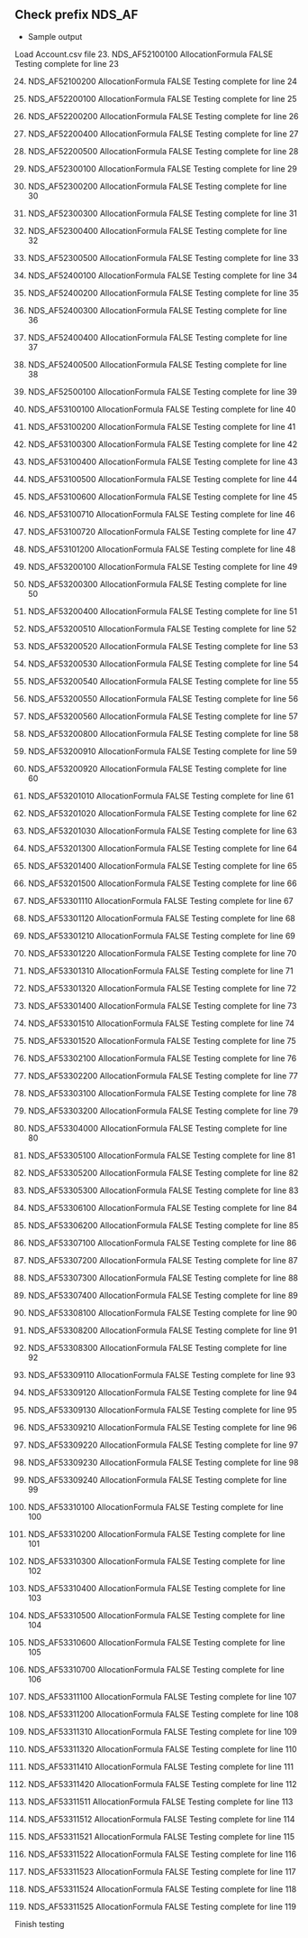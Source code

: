 ## Check prefix NDS_AF
* Sample output

Load Account.csv file
23. NDS_AF52100100 AllocationFormula  FALSE
Testing complete for line 23

24. NDS_AF52100200 AllocationFormula  FALSE
Testing complete for line 24

25. NDS_AF52200100 AllocationFormula  FALSE
Testing complete for line 25

26. NDS_AF52200200 AllocationFormula  FALSE
Testing complete for line 26

27. NDS_AF52200400 AllocationFormula  FALSE
Testing complete for line 27

28. NDS_AF52200500 AllocationFormula  FALSE
Testing complete for line 28

29. NDS_AF52300100 AllocationFormula  FALSE
Testing complete for line 29

30. NDS_AF52300200 AllocationFormula  FALSE
Testing complete for line 30

31. NDS_AF52300300 AllocationFormula  FALSE
Testing complete for line 31

32. NDS_AF52300400 AllocationFormula  FALSE
Testing complete for line 32

33. NDS_AF52300500 AllocationFormula  FALSE
Testing complete for line 33

34. NDS_AF52400100 AllocationFormula  FALSE
Testing complete for line 34

35. NDS_AF52400200 AllocationFormula  FALSE
Testing complete for line 35

36. NDS_AF52400300 AllocationFormula  FALSE
Testing complete for line 36

37. NDS_AF52400400 AllocationFormula  FALSE
Testing complete for line 37

38. NDS_AF52400500 AllocationFormula  FALSE
Testing complete for line 38

39. NDS_AF52500100 AllocationFormula  FALSE
Testing complete for line 39

40. NDS_AF53100100 AllocationFormula  FALSE
Testing complete for line 40

41. NDS_AF53100200 AllocationFormula  FALSE
Testing complete for line 41

42. NDS_AF53100300 AllocationFormula  FALSE
Testing complete for line 42

43. NDS_AF53100400 AllocationFormula  FALSE
Testing complete for line 43

44. NDS_AF53100500 AllocationFormula  FALSE
Testing complete for line 44

45. NDS_AF53100600 AllocationFormula  FALSE
Testing complete for line 45

46. NDS_AF53100710 AllocationFormula  FALSE
Testing complete for line 46

47. NDS_AF53100720 AllocationFormula  FALSE
Testing complete for line 47

48. NDS_AF53101200 AllocationFormula  FALSE
Testing complete for line 48

49. NDS_AF53200100 AllocationFormula  FALSE
Testing complete for line 49

50. NDS_AF53200300 AllocationFormula  FALSE
Testing complete for line 50

51. NDS_AF53200400 AllocationFormula  FALSE
Testing complete for line 51

52. NDS_AF53200510 AllocationFormula  FALSE
Testing complete for line 52

53. NDS_AF53200520 AllocationFormula  FALSE
Testing complete for line 53

54. NDS_AF53200530 AllocationFormula  FALSE
Testing complete for line 54

55. NDS_AF53200540 AllocationFormula  FALSE
Testing complete for line 55

56. NDS_AF53200550 AllocationFormula  FALSE
Testing complete for line 56

57. NDS_AF53200560 AllocationFormula  FALSE
Testing complete for line 57

58. NDS_AF53200800 AllocationFormula  FALSE
Testing complete for line 58

59. NDS_AF53200910 AllocationFormula  FALSE
Testing complete for line 59

60. NDS_AF53200920 AllocationFormula  FALSE
Testing complete for line 60

61. NDS_AF53201010 AllocationFormula  FALSE
Testing complete for line 61

62. NDS_AF53201020 AllocationFormula  FALSE
Testing complete for line 62

63. NDS_AF53201030 AllocationFormula  FALSE
Testing complete for line 63

64. NDS_AF53201300 AllocationFormula  FALSE
Testing complete for line 64

65. NDS_AF53201400 AllocationFormula  FALSE
Testing complete for line 65

66. NDS_AF53201500 AllocationFormula  FALSE
Testing complete for line 66

67. NDS_AF53301110 AllocationFormula  FALSE
Testing complete for line 67

68. NDS_AF53301120 AllocationFormula  FALSE
Testing complete for line 68

69. NDS_AF53301210 AllocationFormula  FALSE
Testing complete for line 69

70. NDS_AF53301220 AllocationFormula  FALSE
Testing complete for line 70

71. NDS_AF53301310 AllocationFormula  FALSE
Testing complete for line 71

72. NDS_AF53301320 AllocationFormula  FALSE
Testing complete for line 72

73. NDS_AF53301400 AllocationFormula  FALSE
Testing complete for line 73

74. NDS_AF53301510 AllocationFormula  FALSE
Testing complete for line 74

75. NDS_AF53301520 AllocationFormula  FALSE
Testing complete for line 75

76. NDS_AF53302100 AllocationFormula  FALSE
Testing complete for line 76

77. NDS_AF53302200 AllocationFormula  FALSE
Testing complete for line 77

78. NDS_AF53303100 AllocationFormula  FALSE
Testing complete for line 78

79. NDS_AF53303200 AllocationFormula  FALSE
Testing complete for line 79

80. NDS_AF53304000 AllocationFormula  FALSE
Testing complete for line 80

81. NDS_AF53305100 AllocationFormula  FALSE
Testing complete for line 81

82. NDS_AF53305200 AllocationFormula  FALSE
Testing complete for line 82

83. NDS_AF53305300 AllocationFormula  FALSE
Testing complete for line 83

84. NDS_AF53306100 AllocationFormula  FALSE
Testing complete for line 84

85. NDS_AF53306200 AllocationFormula  FALSE
Testing complete for line 85

86. NDS_AF53307100 AllocationFormula  FALSE
Testing complete for line 86

87. NDS_AF53307200 AllocationFormula  FALSE
Testing complete for line 87

88. NDS_AF53307300 AllocationFormula  FALSE
Testing complete for line 88

89. NDS_AF53307400 AllocationFormula  FALSE
Testing complete for line 89

90. NDS_AF53308100 AllocationFormula  FALSE
Testing complete for line 90

91. NDS_AF53308200 AllocationFormula  FALSE
Testing complete for line 91

92. NDS_AF53308300 AllocationFormula  FALSE
Testing complete for line 92

93. NDS_AF53309110 AllocationFormula  FALSE
Testing complete for line 93

94. NDS_AF53309120 AllocationFormula  FALSE
Testing complete for line 94

95. NDS_AF53309130 AllocationFormula  FALSE
Testing complete for line 95

96. NDS_AF53309210 AllocationFormula  FALSE
Testing complete for line 96

97. NDS_AF53309220 AllocationFormula  FALSE
Testing complete for line 97

98. NDS_AF53309230 AllocationFormula  FALSE
Testing complete for line 98

99. NDS_AF53309240 AllocationFormula  FALSE
Testing complete for line 99

100. NDS_AF53310100 AllocationFormula  FALSE
Testing complete for line 100

101. NDS_AF53310200 AllocationFormula  FALSE
Testing complete for line 101

102. NDS_AF53310300 AllocationFormula  FALSE
Testing complete for line 102

103. NDS_AF53310400 AllocationFormula  FALSE
Testing complete for line 103

104. NDS_AF53310500 AllocationFormula  FALSE
Testing complete for line 104

105. NDS_AF53310600 AllocationFormula  FALSE
Testing complete for line 105

106. NDS_AF53310700 AllocationFormula  FALSE
Testing complete for line 106

107. NDS_AF53311100 AllocationFormula  FALSE
Testing complete for line 107

108. NDS_AF53311200 AllocationFormula  FALSE
Testing complete for line 108

109. NDS_AF53311310 AllocationFormula  FALSE
Testing complete for line 109

110. NDS_AF53311320 AllocationFormula  FALSE
Testing complete for line 110

111. NDS_AF53311410 AllocationFormula  FALSE
Testing complete for line 111

112. NDS_AF53311420 AllocationFormula  FALSE
Testing complete for line 112

113. NDS_AF53311511 AllocationFormula  FALSE
Testing complete for line 113

114. NDS_AF53311512 AllocationFormula  FALSE
Testing complete for line 114

115. NDS_AF53311521 AllocationFormula  FALSE
Testing complete for line 115

116. NDS_AF53311522 AllocationFormula  FALSE
Testing complete for line 116

117. NDS_AF53311523 AllocationFormula  FALSE
Testing complete for line 117

118. NDS_AF53311524 AllocationFormula  FALSE
Testing complete for line 118

119. NDS_AF53311525 AllocationFormula  FALSE
Testing complete for line 119

Finish testing